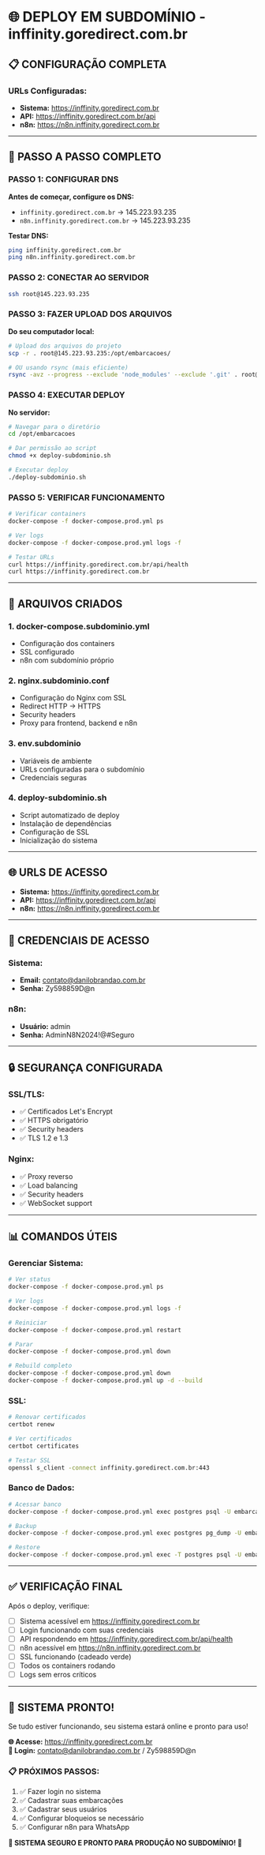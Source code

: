 # 🌐 DEPLOY EM SUBDOMÍNIO - inffinity.goredirect.com.br

## 📋 **CONFIGURAÇÃO COMPLETA**

### **URLs Configuradas:**
- **Sistema:** https://inffinity.goredirect.com.br
- **API:** https://inffinity.goredirect.com.br/api
- **n8n:** https://n8n.inffinity.goredirect.com.br

---

## 🎯 **PASSO A PASSO COMPLETO**

### **PASSO 1: CONFIGURAR DNS**

**Antes de começar, configure os DNS:**
- `inffinity.goredirect.com.br` → 145.223.93.235
- `n8n.inffinity.goredirect.com.br` → 145.223.93.235

**Testar DNS:**
```bash
ping inffinity.goredirect.com.br
ping n8n.inffinity.goredirect.com.br
```

### **PASSO 2: CONECTAR AO SERVIDOR**

```bash
ssh root@145.223.93.235
```

### **PASSO 3: FAZER UPLOAD DOS ARQUIVOS**

**Do seu computador local:**
```bash
# Upload dos arquivos do projeto
scp -r . root@145.223.93.235:/opt/embarcacoes/

# OU usando rsync (mais eficiente)
rsync -avz --progress --exclude 'node_modules' --exclude '.git' . root@145.223.93.235:/opt/embarcacoes/
```

### **PASSO 4: EXECUTAR DEPLOY**

**No servidor:**
```bash
# Navegar para o diretório
cd /opt/embarcacoes

# Dar permissão ao script
chmod +x deploy-subdominio.sh

# Executar deploy
./deploy-subdominio.sh
```

### **PASSO 5: VERIFICAR FUNCIONAMENTO**

```bash
# Verificar containers
docker-compose -f docker-compose.prod.yml ps

# Ver logs
docker-compose -f docker-compose.prod.yml logs -f

# Testar URLs
curl https://inffinity.goredirect.com.br/api/health
curl https://inffinity.goredirect.com.br
```

---

## 🔧 **ARQUIVOS CRIADOS**

### **1. docker-compose.subdominio.yml**
- Configuração dos containers
- SSL configurado
- n8n com subdomínio próprio

### **2. nginx.subdominio.conf**
- Configuração do Nginx com SSL
- Redirect HTTP → HTTPS
- Security headers
- Proxy para frontend, backend e n8n

### **3. env.subdominio**
- Variáveis de ambiente
- URLs configuradas para o subdomínio
- Credenciais seguras

### **4. deploy-subdominio.sh**
- Script automatizado de deploy
- Instalação de dependências
- Configuração de SSL
- Inicialização do sistema

---

## 🌐 **URLS DE ACESSO**

- **Sistema:** https://inffinity.goredirect.com.br
- **API:** https://inffinity.goredirect.com.br/api
- **n8n:** https://n8n.inffinity.goredirect.com.br

---

## 🔑 **CREDENCIAIS DE ACESSO**

### **Sistema:**
- **Email:** contato@danilobrandao.com.br
- **Senha:** Zy598859D@n

### **n8n:**
- **Usuário:** admin
- **Senha:** AdminN8N2024!@#Seguro

---

## 🔒 **SEGURANÇA CONFIGURADA**

### **SSL/TLS:**
- ✅ Certificados Let's Encrypt
- ✅ HTTPS obrigatório
- ✅ Security headers
- ✅ TLS 1.2 e 1.3

### **Nginx:**
- ✅ Proxy reverso
- ✅ Load balancing
- ✅ Security headers
- ✅ WebSocket support

---

## 📊 **COMANDOS ÚTEIS**

### **Gerenciar Sistema:**
```bash
# Ver status
docker-compose -f docker-compose.prod.yml ps

# Ver logs
docker-compose -f docker-compose.prod.yml logs -f

# Reiniciar
docker-compose -f docker-compose.prod.yml restart

# Parar
docker-compose -f docker-compose.prod.yml down

# Rebuild completo
docker-compose -f docker-compose.prod.yml down
docker-compose -f docker-compose.prod.yml up -d --build
```

### **SSL:**
```bash
# Renovar certificados
certbot renew

# Ver certificados
certbot certificates

# Testar SSL
openssl s_client -connect inffinity.goredirect.com.br:443
```

### **Banco de Dados:**
```bash
# Acessar banco
docker-compose -f docker-compose.prod.yml exec postgres psql -U embarcacoes -d embarcacoes_db

# Backup
docker-compose -f docker-compose.prod.yml exec postgres pg_dump -U embarcacoes embarcacoes_db > backup.sql

# Restore
docker-compose -f docker-compose.prod.yml exec -T postgres psql -U embarcacoes embarcacoes_db < backup.sql
```

---

## ✅ **VERIFICAÇÃO FINAL**

Após o deploy, verifique:

- [ ] Sistema acessível em https://inffinity.goredirect.com.br
- [ ] Login funcionando com suas credenciais
- [ ] API respondendo em https://inffinity.goredirect.com.br/api/health
- [ ] n8n acessível em https://n8n.inffinity.goredirect.com.br
- [ ] SSL funcionando (cadeado verde)
- [ ] Todos os containers rodando
- [ ] Logs sem erros críticos

---

## 🎉 **SISTEMA PRONTO!**

Se tudo estiver funcionando, seu sistema estará online e pronto para uso!

**🌐 Acesse:** https://inffinity.goredirect.com.br  
**🔑 Login:** contato@danilobrandao.com.br / Zy598859D@n

### **📋 PRÓXIMOS PASSOS:**
1. ✅ Fazer login no sistema
2. ✅ Cadastrar suas embarcações
3. ✅ Cadastrar seus usuários
4. ✅ Configurar bloqueios se necessário
5. ✅ Configurar n8n para WhatsApp

**🎯 SISTEMA SEGURO E PRONTO PARA PRODUÇÃO NO SUBDOMÍNIO! 🚀**

